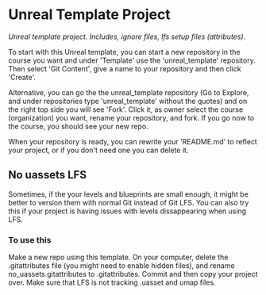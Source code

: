 # Unreal Template Project

*Unreal template project. Includes, ignore files, lfs setup files (attributes).*

To start with this Unreal template, you can start a new repository in the course you want and under 'Template' use the 'unreal_template' repository. Then select 'Git Content', give a name to your repository and then click 'Create'. 

Alternative, you can go the the unreal_template repository (Go to Explore, and under repositories type 'unreal_template' without the quotes) and on the right top side you will see 'Fork'. Click it, as owner select the course (organization) you want, rename your repository, and fork. If you go now to the course, you should see your new repo.

When your repository is ready, you can rewrite your 'README.md' to reflect your project, or if you don't need one you can delete it. 

## No uassets LFS

Sometimes, if the your levels and blueprints are small enough, it might be better to version them with normal Git instead of Git LFS. You can also try this if
your project is having issues with levels dissappearing when using LFS. 

### To use this
Make a new repo using this template. On your computer, delete the .gitattributes file (you might need to enable hidden files), and rename no_uassets.gitattributes
to .gitattributes. Commit and then copy your project over. Make sure that LFS is not tracking .uasset and umap files. 
